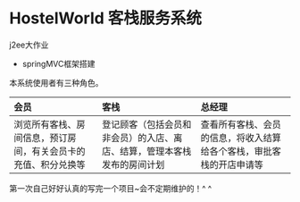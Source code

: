 # HostelWorld 客栈服务系统
j2ee大作业
- springMVC框架搭建

 本系统使用者有三种角色。

 | 会员 | 客栈 | 总经理 |
 | :--- | :--- | :--- |
 | 浏览所有客栈、房间信息，预订房间，有关会员卡的充值、积分兑换等 | 登记顾客（包括会员和非会员）的入店、离店、结算，管理本客栈发布的房间计划 | 查看所有客栈、会员的信息，将收入结算给各个客栈，审批客栈的开店申请等 |

 第一次自己好好认真的写完一个项目~会不定期维护的！^ ^
